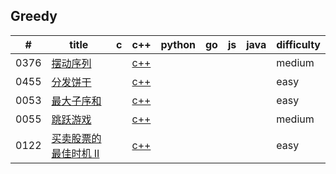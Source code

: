 

## Greedy
| # | title | c | c++ | python | go | js | java | difficulty |
|---| ----- | -------- | ---------- | ---------- | ---------- | ---------- | ---------- | ---------- |
|0376|[摆动序列](https://leetcode-cn.com/problems/wiggle-subsequence/) |  | [c++](https://github.com/VJaGG/leetcode/blob/master/greedy/376.%20%E6%91%86%E5%8A%A8%E5%BA%8F%E5%88%97.cpp) | | | | |medium|
|0455|[分发饼干](https://leetcode-cn.com/problems/assign-cookies/) |  | [c++](https://github.com/VJaGG/leetcode/blob/master/greedy/455.%20%E5%88%86%E5%8F%91%E9%A5%BC%E5%B9%B2.cpp) | | | | |easy|
|0053|[最大子序和](https://leetcode-cn.com/problems/maximum-subarray/) |  | [c++](https://github.com/VJaGG/leetcode/blob/master/greedy/53.%20%E6%9C%80%E5%A4%A7%E5%AD%90%E5%BA%8F%E5%92%8C.cpp) | | | | |easy|
|0055|[跳跃游戏](https://leetcode-cn.com/problems/jump-game-ii/) |  | [c++](https://github.com/VJaGG/leetcode/blob/master/greedy/55.%20%E8%B7%B3%E8%B7%83%E6%B8%B8%E6%88%8F.cpp) | | | | |medium|
|0122|[买卖股票的最佳时机 II](https://leetcode-cn.com/problems/best-time-to-buy-and-sell-stock-ii/) |  | [c++](https://github.com/VJaGG/leetcode/blob/master/greedy/122.%E4%B9%B0%E5%8D%96%E8%82%A1%E7%A5%A8%E7%9A%84%E6%9C%80%E4%BD%B3%E6%97%B6%E6%9C%BAII.cpp) | | | | |easy|

